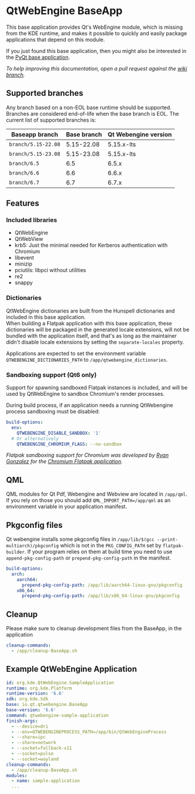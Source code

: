# QtWebEngine BaseApp

This base application provides Qt's WebEngine module, which is missing from the KDE runtime, and makes it possible to
quickly and easily package applications that depend on this module.

If you just found this base application, then you might also be interested in the [PyQt base application](https://github.com/flathub/com.riverbankcomputing.PyQt.BaseApp).

*To help improving this documentation, open a pull request against the [wiki branch](https://github.com/flathub/io.qt.qtwebengine.BaseApp/tree/wiki).*

## Supported branches

Any branch based on a non-EOL base runtime should be supported. Branches are considered end-of-life when the base branch is EOL. The current list of supported branches is:

|Baseapp branch     |Base branch   |Qt Webengine version|
|-------------------|--------------|--------------------|
|`branch/5.15-22.08`|5.15-22.08    |5.15.x-lts          |
|`branch/5.15-23.08`|5.15-23.08    |5.15.x-lts          |
|`branch/6.5`       |6.5           |6.5.x               |
|`branch/6.6`       |6.6           |6.6.x               |
|`branch/6.7`       |6.7           |6.7.x               |

## Features

### Included libraries

* QtWebEngine
* QtWebView
* krb5: Just the minimal needed for Kerberos authentication with Chromium
* libevent
* minizip
* pciutils: libpci without utilities
* re2
* snappy

### Dictionaries

QtWebEngine dictionaries are built from the Hunspell dictionaries and included in this base application.  
When building a Flatpak application with this base application, these dictionaries will be packaged in the generated locale extensions,
will not be bundled with the application itself, and that's as long as the maintainer didn't disable locale extensions by setting the
`separate-locales` property.

Applications are expected to set the environment variable `QTWEBENGINE_DICTIONARIES_PATH` to `/app/qtwebengine_dictionaries`.

### Sandboxing support (Qt6 only)

Support for spawning sandboxed Flatpak instances is included, and will be used by QtWebEngine to sandbox Chromium's
render processes.

During build process, if an application needs a running QtWebengine 
process sandboxing must be disabled:

```yaml
build-options:
  env:
    QTWEBENGINE_DISABLE_SANDBOX: '1'
  # Or alternatively
    QTWEBENGINE_CHROMIUM_FLAGS: --no-sandbox
```

*Flatpak sandboxing support for Chromium was developed by [Ryan Gonzalez](https://refi64.com/) for the [Chromium Flatpak application](https://github.com/flathub/org.chromium.Chromium).*

## QML

QML modules for Qt Pdf, Webengine and Webview are located in `/app/qml`. If you rely on those you should add `QML_IMPORT_PATH=/app/qml` as an environment variable in your application manifest.

## Pkgconfig files

Qt webengine installs some pkgconfig files in `/app/lib/$(gcc --print-multiarch)/pkgconfig` which is not in the `PKG_CONFIG_PATH` set by `flatpak-builder`. If your program relies on them at build time you need to use `append-pkg-config-path` or `prepend-pkg-config-path` in the manifest.

```yaml
build-options:
  arch:
    aarch64:
      prepend-pkg-config-path: /app/lib/aarch64-linux-gnu/pkgconfig
    x86_64:
      prepend-pkg-config-path: /app/lib/x86_64-linux-gnu/pkgconfig
```

## Cleanup

Please make sure to cleanup development files from the BaseApp, in the application

```yaml
cleanup-commands:
  - /app/cleanup-BaseApp.sh
```

## Example QtWebEngine Application

```yaml
id: org.kde.QtWebEngine.SampleApplication
runtime: org.kde.Platform
runtime-version: '6.6'
sdk: org.kde.Sdk
base: io.qt.qtwebengine.BaseApp
base-version: '6.6'
command: qtwebengine-sample-application
finish-args:
  - --device=dri
  - --env=QTWEBENGINEPROCESS_PATH=/app/bin/QtWebEngineProcess
  - --share=ipc
  - --share=network
  - --socket=fallback-x11
  - --socket=pulse
  - --socket=wayland
cleanup-commands:
  - /app/cleanup-BaseApp.sh
modules:
  - name: sample-application
  ...
```
